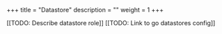 +++
title = "Datastore"
description = ""
weight = 1
+++

[[TODO: Describe datastore role]]
[[TODO: Link to go datastores config]]
